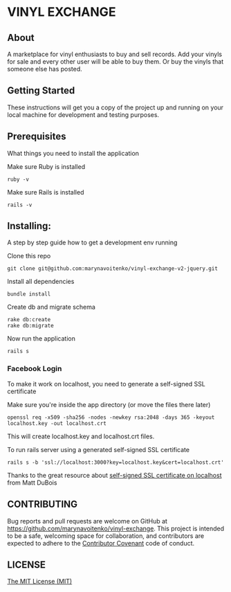 # VINYL EXCHANGE

## About
A marketplace for vinyl enthusiasts to buy and sell records. Add your vinyls for sale and every other user will be able to buy them. Or buy the vinyls that someone else has posted.

## Getting Started
These instructions will get you a copy of the project up and running on your local machine for development and testing purposes.

## Prerequisites
What things you need to install the application

Make sure Ruby is installed

```
ruby -v
```

Make sure Rails is installed

```
rails -v
```

## Installing:
A step by step guide how to get a development env running

Clone this repo

```
git clone git@github.com:marynavoitenko/vinyl-exchange-v2-jquery.git
```

Install all dependencies

```
bundle install
```

Create db and migrate schema

```
rake db:create
rake db:migrate
```

Now run the application

```
rails s
```

### Facebook Login
To make it work on localhost, you need to generate a self-signed SSL certificate

Make sure you're inside the app directory (or move the files there later)

```
openssl req -x509 -sha256 -nodes -newkey rsa:2048 -days 365 -keyout localhost.key -out localhost.crt
```

This will create localhost.key and localhost.crt files.

To run rails server using a generated self-signed SSL certificate

```
rails s -b 'ssl://localhost:3000?key=localhost.key&cert=localhost.crt'
```

Thanks to the great resource about [self-signed SSL certificate on localhost](https://github.com/marynavoitenko/vinyl-exchange) from Matt DuBois

## CONTRIBUTING
Bug reports and pull requests are welcome on GitHub at https://github.com/marynavoitenko/vinyl-exchange. This project is intended to be a safe, welcoming space for collaboration, and contributors are expected to adhere to the [Contributor Covenant](http://contributor-covenant.org) code of conduct.

## LICENSE

[The MIT License (MIT)](https://github.com/marynavoitenko/vinyl-exchange/blob/master/LICENSE.md)

